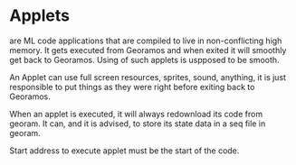 # Applets

are ML code applications that are compiled to live in non-conflicting high memory. It gets executed from Georamos and when exited it will smoothly get back to Georamos. Using of such applets is uspposed to be smooth.

An Applet can use full screen resources, sprites, sound, anything, it is just responsible to put things as they were right before exiting back to Georamos.

When an applet is executed, it will always redownload its code from georam. It can, and it is advised, to store its state data in a seq file in georam.

Start address to execute applet must be the start of the code.